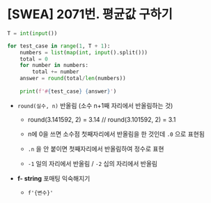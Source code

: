 # [SWEA] 2071번. 평균값 구하기

```python
T = int(input())

for test_case in range(1, T + 1):
    numbers = list(map(int, input().split()))
    total = 0
    for number in numbers:
        total += number
    answer = round(total/len(numbers))
    
    print(f'#{test_case} {answer}')
```



- `round(실수, n)` 반올림 (소수 n+1째 자리에서 반올림하는 것)

  - round(3.141592, 2) = 3.14 // round(3.101592, 2) = 3.1

  - n에 0을 쓰면 소수점 첫째자리에서 반올림을 한 것인데  `.0` 으로 표현됨

  - `.n` 을 안 붙이면 첫째자리에서 반올림하여 정수로 표현

  - `-1` 일의 자리에서 반올림 / `-2` 십의 자리에서 반올림

    

- **f- string**  포매팅 익숙해지기
  - `f'{변수}'`  

